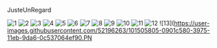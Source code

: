 JusteUnRegard

![1](https://user-images.githubusercontent.com/52196263/101505688-e96a9d00-3974-11eb-8517-fab4626ecc94.PNG)
![2](https://user-images.githubusercontent.com/52196263/101505733-f7202280-3974-11eb-8ab0-0635a248c1fa.PNG)
![3](https://user-images.githubusercontent.com/52196263/101505738-f8514f80-3974-11eb-941a-0b8962fddcfe.PNG)
![4](https://user-images.githubusercontent.com/52196263/101505744-fa1b1300-3974-11eb-96f5-88e722fcf97f.PNG)
![5](https://user-images.githubusercontent.com/52196263/101505750-fb4c4000-3974-11eb-82c1-a53cf55d7491.PNG)
![6](https://user-images.githubusercontent.com/52196263/101505754-fc7d6d00-3974-11eb-9380-81af07db8bfe.PNG)
![7](https://user-images.githubusercontent.com/52196263/101505760-fe473080-3974-11eb-87ef-522119902e3c.PNG)
![8](https://user-images.githubusercontent.com/52196263/101505765-ff785d80-3974-11eb-8e19-d33f81bb4e4d.PNG)
![9](https://user-images.githubusercontent.com/52196263/101505775-02734e00-3975-11eb-9abd-0d3271d508cc.PNG)
![10](https://user-images.githubusercontent.com/52196263/101505781-043d1180-3975-11eb-9b59-125ec0e914b7.PNG)
![11](https://user-images.githubusercontent.com/52196263/101505789-056e3e80-3975-11eb-940e-2ac0ad2b441b.PNG)
![12](https://user-images.githubusercontent.com/52196263/101505794-07380200-3975-11eb-9720-e908bdb00e16.PNG)
![13](https://user-images.githubusercontent.com/52196263/101505805-0901c580-3975-11eb-9da6-0c537064ef90.PN
